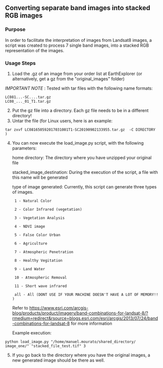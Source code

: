## Converting separate band images into stacked RGB images #####

### Purpose

In order to facilitate the interpretation of images from Landsat8 images, a script was created
to process 7 single band images, into a stacked RGB representation of the images.

### Usage Steps

1) Load the .gz of an image from your order list at EarthExplorer (or alternatively, get a gz 
from the "original_images" folder)

*IMPORTANT NOTE* : Tested with tar files with the following name formats:

```
LC081...-SC....tar.gz
LC08_..._01_T1.tar.gz
```

2) Put the gz file into a directory. Each gz file needs to be in a different directory!
3) Untar the file (for Linux users, here is an example: 
```
tar zxvf LC081650592017031001T1-SC20190902133955.tar.gz  -C DIRECTORY )
```
4) You can now execute the load_image.py script, with the following parameters:

	home directory: The directory where you have unzipped your original file

	stacked_image_destination: During the execution of the script, a file with this name will be generated

	type of image generated: Currently, this script can generate three types of images.
	
		1 - Natural Color
	
		2 - Color Infrared (vegetation)

		3 - Vegetation Analysis

		4 - NDVI image
		
		5 - False Color Urban 

		6 - Agriculture

		7 - Atmospheric Penetration

		8 - Healthy Vegitation

		9 - Land Water

		10 - Atmospheric Removal

		11 - Short wave infrared

		all - All (DONT USE IF YOUR MACHINE DOESN'T HAVE A LOT OF MEMORY!! )

	Refer to 
	https://www.esri.com/arcgis-blog/products/product/imagery/band-combinations-for-landsat-8/?rmedium=redirect&rsource=blogs.esri.com/esri/arcgis/2013/07/24/band-combinations-for-landsat-8
	for more information

	Example execution:  
```
python load_image.py "/home/manuel.mourato/shared_directory/
image_one/" "stacked_file_test.tif" 3
```
5) If you go back to the directory where you have the original images, a new generated image should be there as well.
